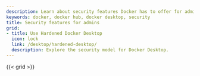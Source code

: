 ```yaml
---
description: Learn about security features Docker has to offer for admins 
keywords: docker, docker hub, docker desktop, security
title: Security features for admins
grid:
- title: Use Hardened Docker Desktop
  icon: lock
  link: /desktop/hardened-desktop/
  description: Explore the security model for Docker Desktop.
---
```


{{< grid >}}